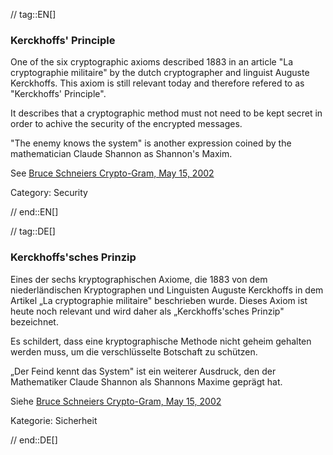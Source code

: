 // tag::EN[]
### Kerckhoffs' Principle

One of the six cryptographic axioms described 1883 in an article "La
cryptographie militaire" by the dutch cryptographer and linguist Auguste
Kerckhoffs. This axiom is still relevant today and therefore refered to as
"Kerckhoffs' Principle".

It describes that a cryptographic method must not need to be kept secret in
order to achive the security of the encrypted messages.

"The enemy knows the system" is another expression coined by the mathematician
Claude Shannon as Shannon's Maxim.

See [Bruce Schneiers Crypto-Gram, May 15, 2002](https://www.schneier.com/crypto-gram/archives/2002/0515.html)

Category: Security

// end::EN[]

// tag::DE[]
### Kerckhoffs\'sches Prinzip

Eines der sechs kryptographischen Axiome, die 1883 von dem
niederländischen Kryptographen und Linguisten Auguste Kerckhoffs in
dem Artikel „La cryptographie militaire" beschrieben wurde. Dieses
Axiom ist heute noch relevant und wird daher als „Kerckhoffs\'sches
Prinzip" bezeichnet.

Es schildert, dass eine kryptographische Methode nicht geheim gehalten
werden muss, um die verschlüsselte Botschaft zu schützen.

„Der Feind kennt das System" ist ein weiterer Ausdruck, den der
Mathematiker Claude Shannon als Shannons Maxime geprägt hat.

Siehe [Bruce Schneiers Crypto-Gram, May 15,
2002](https://www.schneier.com/crypto-gram/archives/2002/0515.html)

Kategorie: Sicherheit


// end::DE[]

